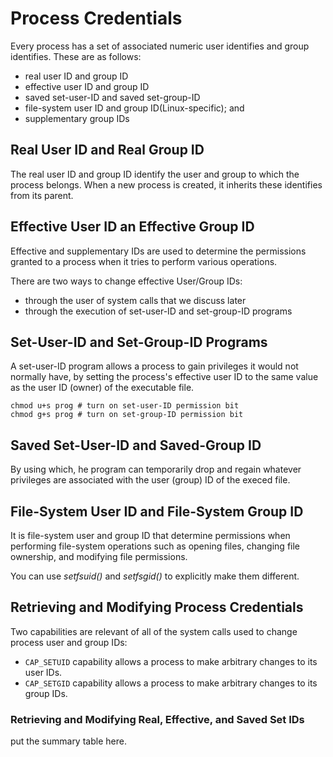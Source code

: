 # Process Credentials
Every process has a set of associated numeric user identifies and group identifies. These are as follows:
- real user ID and group ID
- effective user ID and group ID
- saved set-user-ID and saved set-group-ID
- file-system user ID and group ID(Linux-specific); and 
- supplementary group IDs

## Real User ID and Real Group ID
The real user ID and group ID identify the user and group to which the process belongs. When a new process is created, it inherits these identifies from its parent.

## Effective User ID an Effective Group ID
Effective and supplementary IDs are used to determine the permissions granted to a process when it tries to perform various operations.

There are two ways to change effective User/Group IDs:
- through the user of system calls that we discuss later
- through the execution of set-user-ID and set-group-ID programs

## Set-User-ID and Set-Group-ID Programs
A set-user-ID program allows a process to gain privileges it would not normally have, by setting the process's effective user ID to the same value as the user ID (owner) of the executable file.
```shell
chmod u+s prog # turn on set-user-ID permission bit
chmod g+s prog # turn on set-group-ID permission bit
```

## Saved Set-User-ID and Saved-Group ID
By using which, he program can temporarily drop and regain whatever privileges are associated with the user (group) ID of the execed file.

## File-System User ID and File-System Group ID
It is file-system user and group ID that determine permissions when performing file-system  operations such as opening files, changing file ownership, and modifying file permissions.

You can use *setfsuid()* and *setfsgid()* to explicitly make them different.

## Retrieving and Modifying Process Credentials
Two capabilities are relevant of all of the system calls used to change process user and group IDs:
- `CAP_SETUID` capability allows a process to make arbitrary changes to its user IDs.
- `CAP_SETGID` capability allows a process to make arbitrary changes to its group IDs.

### Retrieving and Modifying Real, Effective, and Saved Set IDs

put the summary table here.


